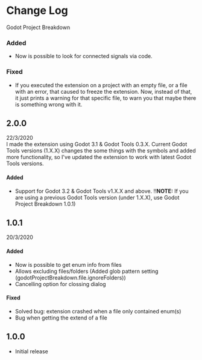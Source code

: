 # Change Log 
Godot Project Breakdown

### Added
- Now is possible to look for connected signals via code.
### Fixed
- If you executed the extension on a project with an empty file, or a file with an error, that caused to freeze the extension.
Now, instead of that, it just prints a warning for that specific file, to warn you that maybe there is something wrong with it.

## 2.0.0
22/3/2020<br>
I made the extension using Godot 3.1 & Godot Tools 0.3.X. Current Godot Tools versions (1.X.X) changes the some things with the symbols and added more functionality, so I've updated the extension to work with latest Godot Tools versions.
#### Added
- Support for Godot 3.2 & Godot Tools v1.X.X and above.
:bangbang:**NOTE:** If you are using a previous Godot Tools version (under 1.X.X), use Godot Project Breakdown 1.0.1)

## 1.0.1 
20/3/2020
#### Added
- Now is possible to get enum info from files
- Allows excluding files/folders (Added glob pattern setting (godotProjectBreakdown.file.ignoreFolders))
- Cancelling option for clossing dialog
#### Fixed
- Solved bug: extension crashed when a file only contained enum(s)
- Bug when getting the extend of a file


## 1.0.0
- Initial release


